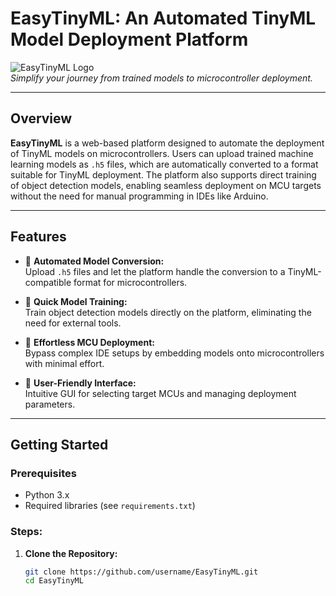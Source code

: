 # **EasyTinyML: An Automated TinyML Model Deployment Platform**

![EasyTinyML Logo](https://drive.google.com/file/d/1UOrrjciaY-6nRUhvjRf-xW2axOzgeNIP/view?usp=drive_link)  
*Simplify your journey from trained models to microcontroller deployment.*

---

## **Overview**  
**EasyTinyML** is a web-based platform designed to automate the deployment of TinyML models on microcontrollers. Users can upload trained machine learning models as `.h5` files, which are automatically converted to a format suitable for TinyML deployment. The platform also supports direct training of object detection models, enabling seamless deployment on MCU targets without the need for manual programming in IDEs like Arduino.

---

## **Features**  
- 🚀 **Automated Model Conversion:**  
  Upload `.h5` files and let the platform handle the conversion to a TinyML-compatible format for microcontrollers.
  
- 🧠 **Quick Model Training:**  
  Train object detection models directly on the platform, eliminating the need for external tools.
  
- 🔧 **Effortless MCU Deployment:**  
  Bypass complex IDE setups by embedding models onto microcontrollers with minimal effort.
  
- 🎨 **User-Friendly Interface:**  
  Intuitive GUI for selecting target MCUs and managing deployment parameters.

---

## **Getting Started**

### Prerequisites
- Python 3.x
- Required libraries (see `requirements.txt`)

### Steps:

1. **Clone the Repository:**
   ```bash
   git clone https://github.com/username/EasyTinyML.git
   cd EasyTinyML
